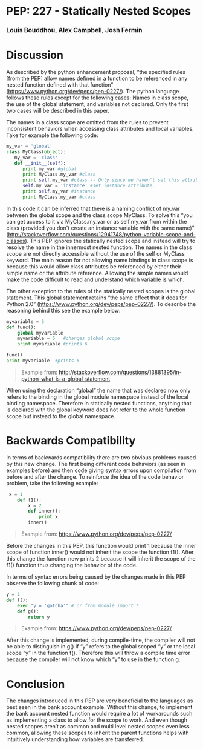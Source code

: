 PEP: 227 - Statically Nested Scopes
====
### Louis Bouddhou, Alex Campbell, Josh Fermin










































<!-- JOSH - PART -->

Discussion
==========
As described by the python enhancement proposal, “the specified rules [from the PEP] allow names defined in a function to be referenced in any nested function defined with that function” (https://www.python.org/dev/peps/pep-0227/). The python language follows these rules except for the following cases: Names in class scope, the use of the global statement, and variables not declared. Only the first two cases will be described in this paper.

The names in a class scope are omitted from the rules to prevent inconsistent behaviors when accessing class attributes and local variables. Take for example the following code:

```python
my_var = 'global'
class MyClass(object):
   my_var = 'class' 
   def __init__(self):
      print my_var #global
      print MyClass.my_var #class
      print self.my_var #class -- Only since we haven't set this attribute on the instance
      self.my_var = 'instance' #set instance attribute.
      print self.my_var #instance
      print MyClass.my_var #class
```
In this code it can be inferred that there is a naming conflict of 
my_var between the global scope and the class scope MyClass. To solve this “you can get access to it via MyClass.my_var or as self.my_var from within the class (provided you don't create an instance variable with the same name)” (http://stackoverflow.com/questions/12941748/python-variable-scope-and-classes). This PEP ignores the statically nested scope and instead will try to resolve the name in the innermost nested function. The names in the class scope are not directly accessible without the use of the self or MyClass keyword. The main reason for not allowing name bindings in class scope is because this would allow class attributes be referenced by either their simple name or the attribute reference. Allowing the simple names would make the code difficult to read and understand which variable is which. 

The other exception to the rules of the statically nested scopes is the global statement. This global statement retains “the same effect that it does for Python 2.0” (https://www.python.org/dev/peps/pep-0227/). To describe the reasoning behind this see the example below: 

``` python
myvariable = 5
def func():
    global myvariable
    myvariable = 6   #changes global scope
    print myvariable #prints 6

func()
print myvariable  #prints 6
```
> Example from: http://stackoverflow.com/questions/13881395/in-python-what-is-a-global-statement

When using the declaration “global” the name that was declared now only refers to the binding in the global module namespace instead of the local binding namespace. Therefore in statically nested functions, anything that is declared with the global keyword does not refer to the whole function scope but instead to the global namespace.


Backwards Compatibility
==================
In terms of backwards compatibility there are two obvious problems caused by this new change. The first being different code behaviors (as seen in examples before) and then code giving syntax errors upon compilation from before and after the change. To reinforce the idea of the code behavior problem, take the following example:

```python 
 x = 1
    def f1():
        x = 2
        def inner():
            print x
        inner()
```
> Example from: https://www.python.org/dev/peps/pep-0227/

Before the changes in this PEP, this function would print 1 because the inner scope of function inner() would not inherit the scope the function f1(). After this change the function now prints 2 because it will inherit the scope of the f1() function thus changing the behavior of the code.

In terms of syntax errors being caused by the changes made in this PEP observe the following chunk of code:

```python
y = 1
def f():
    exec "y = 'gotcha'" # or from module import *
    def g():
        return y
```
> Example from: https://www.python.org/dev/peps/pep-0227/

After this change is implemented, during compile-time, the compiler will not be able to distinguish in g() if “y” refers to the global scoped “y” or the local scope “y” in the function f(). Therefore this will throw a compile time error because the compiler will not know which “y” to use in the function g. 

Conclusion
========
The changes introduced in this PEP are very beneficial to the languages as best seen in the bank account example. Without this change, to implement the bank account nested function 
would require a lot of workarounds such as implementing a class to allow for the scope to work. And even though nested scopes aren’t as common and multi level nested scopes even less common, allowing these scopes to inherit the parent functions helps with intuitively understanding how variables are transferred. 
